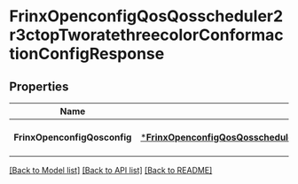 # FrinxOpenconfigQosQosscheduler2r3ctopTworatethreecolorConformactionConfigResponse

## Properties
Name | Type | Description | Notes
------------ | ------------- | ------------- | -------------
**FrinxOpenconfigQosconfig** | [***FrinxOpenconfigQosQosscheduler2r3ctopTworatethreecolorConformactionConfig**](frinx.openconfig.qos.qosscheduler2r3ctop.tworatethreecolor.conformaction.Config.md) |  | [optional] [default to null]

[[Back to Model list]](../README.md#documentation-for-models) [[Back to API list]](../README.md#documentation-for-api-endpoints) [[Back to README]](../README.md)


